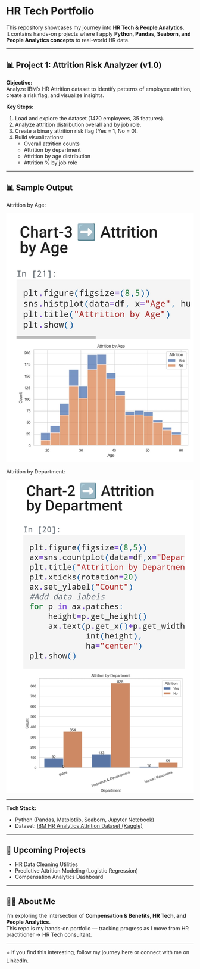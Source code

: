 # HR Tech Portfolio  

This repository showcases my journey into **HR Tech & People Analytics**.  
It contains hands-on projects where I apply **Python, Pandas, Seaborn, and People Analytics concepts** to real-world HR data.  

---

## 📊 Project 1: Attrition Risk Analyzer (v1.0)

**Objective:**  
Analyze IBM’s HR Attrition dataset to identify patterns of employee attrition, create a risk flag, and visualize insights.  

**Key Steps:**  
1. Load and explore the dataset (1470 employees, 35 features).  
2. Analyze attrition distribution overall and by job role.  
3. Create a binary attrition risk flag (Yes = 1, No = 0).  
4. Build visualizations:
   - Overall attrition counts  
   - Attrition by department  
   - Attrition by age distribution  
   - Attrition % by job role 
---
 
## 📊 Sample Output

Attrition by Age:

![Attrition by Age](images/attrition_by_age.jpg)

Attrition by Department:

![Attrition by Department](images/Attrition_by_dept.jpg)

---

**Tech Stack:**  
- Python (Pandas, Matplotlib, Seaborn, Jupyter Notebook)  
- Dataset: [IBM HR Analytics Attrition Dataset (Kaggle)](https://www.kaggle.com/datasets/pavansubhasht/ibm-hr-analytics-attrition-dataset)  

---

## 🚀 Upcoming Projects  
- HR Data Cleaning Utilities  
- Predictive Attrition Modeling (Logistic Regression)  
- Compensation Analytics Dashboard  

---

## 🧑‍💻 About Me  
I’m exploring the intersection of **Compensation & Benefits, HR Tech, and People Analytics**.  
This repo is my hands-on portfolio — tracking progress as I move from HR practitioner → HR Tech consultant.  

---

⭐️ If you find this interesting, follow my journey here or connect with me on LinkedIn.
